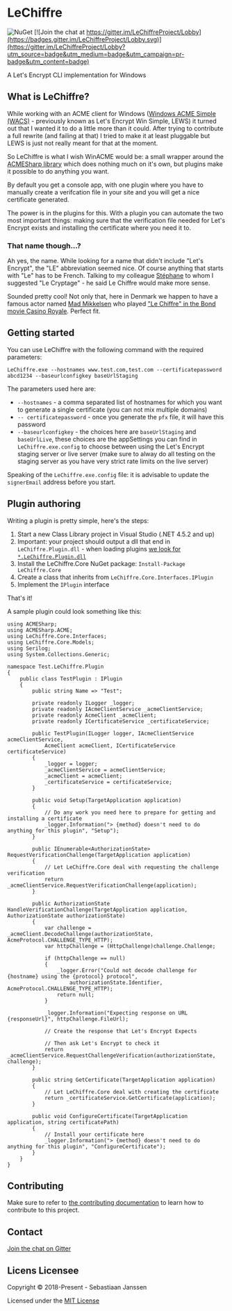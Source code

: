 # LeChiffre

![NuGet](https://img.shields.io/nuget/v/LeChiffre.Core.svg) [![Join the chat at https://gitter.im/LeChiffreProject/Lobby](https://badges.gitter.im/LeChiffreProject/Lobby.svg)](https://gitter.im/LeChiffreProject/Lobby?utm_source=badge&utm_medium=badge&utm_campaign=pr-badge&utm_content=badge) 

A Let's Encrypt CLI implementation for Windows

## What is LeChiffre?

While working with an ACME client for Windows ([Windows ACME Simple (WACS)](https://github.com/PKISharp/win-acme) - previously known as Let's Encrypt Win Simple, LEWS) it turned out that I wanted it to do a little more than it could. After trying to contribute a full rewrite (and failing at that) I tried to make it at least pluggable but LEWS is just not really meant for that at the moment.

So LeChiffre is what I wish WinACME would be: a small wrapper around the [ACMESharp library](https://github.com/ebekker/ACMESharp) which does nothing much on it's own, but plugins make it possible to do anything you want.

By default you get a console app, with one plugin where you have to manually create a verifcation file in your site and you will get a nice certificate generated.

The power is in the plugins for this. With a plugin you can automate the two most important things: making sure that the verification file needed for Let's Encrypt exists and installing the certificate where you need it to.

### That name though...?

Ah yes, the name. While looking for a name that didn't include "Let's Encrypt", the "LE" abbreviation seemed nice. Of course anything that starts with "Le" has to be French. Talking to my colleague [Stéphane](github.com/zpqrtbnk/) to whom I suggested "Le Cryptage" - he said Le Chiffre would make more sense.

Sounded pretty cool! Not only that, here in Denmark we happen to have a famous actor named [Mad Mikkelsen](https://en.wikipedia.org/wiki/Mads_Mikkelsen) who played ["Le Chiffre" in the Bond movie Casino Royale](https://en.wikipedia.org/wiki/Le_Chiffre). Perfect fit.

## Getting started

You can use LeChiffre with the following command with the required parameters:

`LeChiffre.exe --hostnames www.test.com,test.com --certificatepassword abcd1234 --baseurlconfigkey baseUrlStaging`

The parameters used here are:

  - `--hostnames` - a comma separated list of hostnames for which you want to generate a single certificate (you can not mix multiple domains)
  - `-- certificatepassword` - once you generate the `pfx` file, it will have this password
  - `--baseurlconfigkey` - the choices here are `baseUrlStaging` and `baseUrlLive`, these choices are the appSettings you can find in `LeChiffre.exe.config` to choose between using the Let's Encrypt staging server or live server (make sure to alway do all testing on the staging server as you have very strict rate limits on the live server)

  Speaking of the `LeChiffre.exe.config` file: it is advisable to update the `signerEmail` address before you start.

## Plugin authoring

Writing a plugin is pretty simple, here's the steps:

  1. Start a new Class Library project in Visual Studio (.NET 4.5.2 and up)
  2. Important: your project should output a dll that end in `LeChiffre.Plugin.dll` - when loading plugins [we look for `*.LeChiffre.Plugin.dll`](https://github.com/nul800sebastiaan/LeChiffre/blob/master/src/LeChiffre.Core/ContainerRegistration.cs)
  3. Install the LeChiffre.Core NuGet package: `Install-Package LeChiffre.Core` 
  4. Create a class that inherits from `LeChiffre.Core.Interfaces.IPlugin`
  5. Implement the `IPlugin` interface

That's it!

A sample plugin could look something like this:

```
using ACMESharp;
using ACMESharp.ACME;
using LeChiffre.Core.Interfaces;
using LeChiffre.Core.Models;
using Serilog;
using System.Collections.Generic;

namespace Test.LeChiffre.Plugin
{
    public class TestPlugin : IPlugin
    {
        public string Name => "Test";

        private readonly ILogger _logger;
        private readonly IAcmeClientService _acmeClientService;
        private readonly AcmeClient _acmeClient;
        private readonly ICertificateService _certificateService;

        public TestPlugin(ILogger logger, IAcmeClientService acmeClientService,
            AcmeClient acmeClient, ICertificateService certificateService)
        {
            _logger = logger;
            _acmeClientService = acmeClientService;
            _acmeClient = acmeClient;
            _certificateService = certificateService;
        }

        public void Setup(TargetApplication application)
        {
            // Do any work you need here to prepare for getting and installing a certificate
            _logger.Information("> {method} doesn't need to do anything for this plugin", "Setup");
        }

        public IEnumerable<AuthorizationState> RequestVerificationChallenge(TargetApplication application)
        {
            // Let LeChiffre.Core deal with requesting the challenge verification
            return _acmeClientService.RequestVerificationChallenge(application);
        }

        public AuthorizationState HandleVerificationChallenge(TargetApplication application, AuthorizationState authorizationState)
        {
            var challenge = _acmeClient.DecodeChallenge(authorizationState, AcmeProtocol.CHALLENGE_TYPE_HTTP);
            var httpChallenge = (HttpChallenge)challenge.Challenge;

            if (httpChallenge == null)
            {
                _logger.Error("Could not decode challenge for {hostname} using the {protocol} protocol",
                    authorizationState.Identifier, AcmeProtocol.CHALLENGE_TYPE_HTTP);
                return null;
            }

            _logger.Information("Expecting response on URL {responseUrl}", httpChallenge.FileUrl);

            // Create the response that Let's Encrypt Expects
            
            // Then ask Let's Encrypt to check it
            return _acmeClientService.RequestChallengeVerification(authorizationState, challenge);
        }
        
        public string GetCertificate(TargetApplication application)
        {
            // Let LeChiffre.Core deal with creating the certificate
            return _certificateService.GetCertificate(application);
        }

        public void ConfigureCertificate(TargetApplication application, string certificatePath)
        {
            // Install your certificate here
            _logger.Information("> {method} doesn't need to do anything for this plugin", "ConfigureCertificate");
        }
    }
}

```

## Contributing

Make sure to refer to [the contributing documentation](CONTRIBUTING.md) to learn how to contribute to this project.

## Contact 

[Join the chat on Gitter](https://gitter.im/LeChiffreProject/Lobby)

## Licens Licensee
Copyright © 2018-Present - Sebastiaan Janssen

Licensed under the [MIT License](../LICENSE)